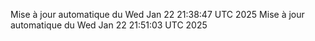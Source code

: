 Mise à jour automatique du Wed Jan 22 21:38:47 UTC 2025
Mise à jour automatique du Wed Jan 22 21:51:03 UTC 2025
